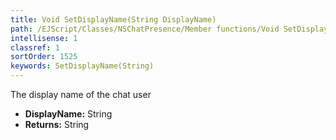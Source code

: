```yaml
---
title: Void SetDisplayName(String DisplayName)
path: /EJScript/Classes/NSChatPresence/Member functions/Void SetDisplayName(String p_0)
intellisense: 1
classref: 1
sortOrder: 1525
keywords: SetDisplayName(String)
---
```



The display name of the chat user



* **DisplayName:** String
* **Returns:** String


